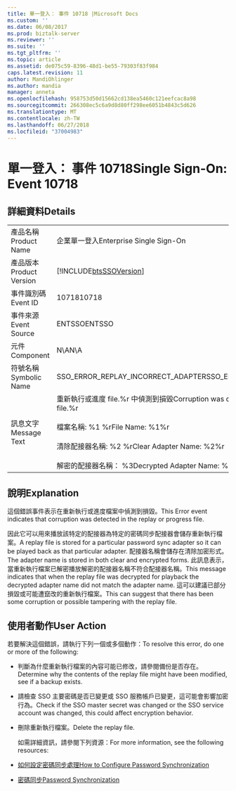 ```yaml
---
title: 單一登入： 事件 10718 |Microsoft Docs
ms.custom: ''
ms.date: 06/08/2017
ms.prod: biztalk-server
ms.reviewer: ''
ms.suite: ''
ms.tgt_pltfrm: ''
ms.topic: article
ms.assetid: de075c59-8396-48d1-be55-79303f83f984
caps.latest.revision: 11
author: MandiOhlinger
ms.author: mandia
manager: anneta
ms.openlocfilehash: 958753d50d15662cd138ea5460c121eefcac8a98
ms.sourcegitcommit: 266308ec5c6a9d8d80ff298ee6051b4843c5d626
ms.translationtype: MT
ms.contentlocale: zh-TW
ms.lasthandoff: 06/27/2018
ms.locfileid: "37004983"
---
```

# <a name="single-sign-on-event-10718"></a><span data-ttu-id="8abb1-102">單一登入： 事件 10718</span><span class="sxs-lookup"><span data-stu-id="8abb1-102">Single Sign-On: Event 10718</span></span>
## <a name="details"></a><span data-ttu-id="8abb1-103">詳細資料</span><span class="sxs-lookup"><span data-stu-id="8abb1-103">Details</span></span>  

|                 |                                                                                                                                                                   |
|-----------------|-------------------------------------------------------------------------------------------------------------------------------------------------------------------|
|  <span data-ttu-id="8abb1-104">產品名稱</span><span class="sxs-lookup"><span data-stu-id="8abb1-104">Product Name</span></span>   |                                                                     <span data-ttu-id="8abb1-105">企業單一登入</span><span class="sxs-lookup"><span data-stu-id="8abb1-105">Enterprise Single Sign-On</span></span>                                                                     |
| <span data-ttu-id="8abb1-106">產品版本</span><span class="sxs-lookup"><span data-stu-id="8abb1-106">Product Version</span></span> |                                                    [!INCLUDE[btsSSOVersion](../includes/btsssoversion-md.md)]                                                     |
|    <span data-ttu-id="8abb1-107">事件識別碼</span><span class="sxs-lookup"><span data-stu-id="8abb1-107">Event ID</span></span>     |                                                                               <span data-ttu-id="8abb1-108">10718</span><span class="sxs-lookup"><span data-stu-id="8abb1-108">10718</span></span>                                                                               |
|  <span data-ttu-id="8abb1-109">事件來源</span><span class="sxs-lookup"><span data-stu-id="8abb1-109">Event Source</span></span>   |                                                                              <span data-ttu-id="8abb1-110">ENTSSO</span><span class="sxs-lookup"><span data-stu-id="8abb1-110">ENTSSO</span></span>                                                                               |
|    <span data-ttu-id="8abb1-111">元件</span><span class="sxs-lookup"><span data-stu-id="8abb1-111">Component</span></span>    |                                                                                <span data-ttu-id="8abb1-112">N\A</span><span class="sxs-lookup"><span data-stu-id="8abb1-112">N\A</span></span>                                                                                |
|  <span data-ttu-id="8abb1-113">符號名稱</span><span class="sxs-lookup"><span data-stu-id="8abb1-113">Symbolic Name</span></span>  |                                                                <span data-ttu-id="8abb1-114">SSO_ERROR_REPLAY_INCORRECT_ADAPTER</span><span class="sxs-lookup"><span data-stu-id="8abb1-114">SSO_ERROR_REPLAY_INCORRECT_ADAPTER</span></span>                                                                 |
|  <span data-ttu-id="8abb1-115">訊息文字</span><span class="sxs-lookup"><span data-stu-id="8abb1-115">Message Text</span></span>   | <span data-ttu-id="8abb1-116">重新執行或進度 file.%r 中偵測到損毀</span><span class="sxs-lookup"><span data-stu-id="8abb1-116">Corruption was detected in the replay or progress file.%r</span></span><br /><br /> <span data-ttu-id="8abb1-117">檔案名稱: %1 %r</span><span class="sxs-lookup"><span data-stu-id="8abb1-117">File Name: %1%r</span></span><br /><br /> <span data-ttu-id="8abb1-118">清除配接器名稱: %2 %r</span><span class="sxs-lookup"><span data-stu-id="8abb1-118">Clear Adapter Name: %2%r</span></span><br /><br /> <span data-ttu-id="8abb1-119">解密的配接器名稱： %3</span><span class="sxs-lookup"><span data-stu-id="8abb1-119">Decrypted Adapter Name: %3</span></span> |

## <a name="explanation"></a><span data-ttu-id="8abb1-120">說明</span><span class="sxs-lookup"><span data-stu-id="8abb1-120">Explanation</span></span>  
 <span data-ttu-id="8abb1-121">這個錯誤事件表示在重新執行或進度檔案中偵測到損毀。</span><span class="sxs-lookup"><span data-stu-id="8abb1-121">This Error event indicates that corruption was detected in the replay or progress file.</span></span>  

 <span data-ttu-id="8abb1-122">因此它可以用來播放該特定的配接器為特定的密碼同步配接器會儲存重新執行檔案。</span><span class="sxs-lookup"><span data-stu-id="8abb1-122">A replay file is stored for a particular password sync adapter so it can be played back as that particular adapter.</span></span> <span data-ttu-id="8abb1-123">配接器名稱會儲存在清除加密形式。</span><span class="sxs-lookup"><span data-stu-id="8abb1-123">The adapter name is stored in both clear and encrypted forms.</span></span> <span data-ttu-id="8abb1-124">此訊息表示，當重新執行檔案已解密播放解密的配接器名稱不符合配接器名稱。</span><span class="sxs-lookup"><span data-stu-id="8abb1-124">This message indicates that when the replay file was decrypted for playback the decrypted adapter name did not match the adapter name.</span></span> <span data-ttu-id="8abb1-125">這可以建議已部分損毀或可能遭竄改的重新執行檔案。</span><span class="sxs-lookup"><span data-stu-id="8abb1-125">This can suggest that there has been some corruption or possible tampering with the replay file.</span></span>  

## <a name="user-action"></a><span data-ttu-id="8abb1-126">使用者動作</span><span class="sxs-lookup"><span data-stu-id="8abb1-126">User Action</span></span>  
 <span data-ttu-id="8abb1-127">若要解決這個錯誤，請執行下列一個或多個動作：</span><span class="sxs-lookup"><span data-stu-id="8abb1-127">To resolve this error, do one or more of the following:</span></span>  

- <span data-ttu-id="8abb1-128">判斷為什麼重新執行檔案的內容可能已修改，請參閱備份是否存在。</span><span class="sxs-lookup"><span data-stu-id="8abb1-128">Determine why the contents of the replay file might have been modified, see if a backup exists.</span></span>  

- <span data-ttu-id="8abb1-129">請檢查 SSO 主要密碼是否已變更或 SSO 服務帳戶已變更，這可能會影響加密行為。</span><span class="sxs-lookup"><span data-stu-id="8abb1-129">Check if the SSO master secret was changed or the SSO service account was changed, this could affect encryption behavior.</span></span>  

- <span data-ttu-id="8abb1-130">刪除重新執行檔案。</span><span class="sxs-lookup"><span data-stu-id="8abb1-130">Delete the replay file.</span></span>  

  <span data-ttu-id="8abb1-131">如需詳細資訊，請參閱下列資源：</span><span class="sxs-lookup"><span data-stu-id="8abb1-131">For more information, see the following resources:</span></span>  

- [<span data-ttu-id="8abb1-132">如何設定密碼同步處理</span><span class="sxs-lookup"><span data-stu-id="8abb1-132">How to Configure Password Synchronization</span></span>](../core/how-to-configure-password-synchronization.md)  

- [<span data-ttu-id="8abb1-133">密碼同步</span><span class="sxs-lookup"><span data-stu-id="8abb1-133">Password Synchronization</span></span>](../core/password-synchronization2.md)
